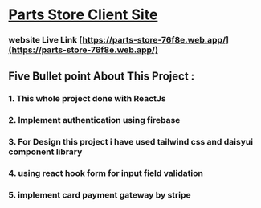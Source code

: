 # [Parts Store Client Site](https://parts-store-76f8e.web.app/) 
### website Live Link [https://parts-store-76f8e.web.app/](https://parts-store-76f8e.web.app/) 

## Five Bullet point About This Project :
### 1. This whole project done with ReactJs
### 2. Implement authentication using firebase
### 3. For Design this project i have used tailwind css and daisyui component library 
### 4. using react hook form for input field validation
### 5. implement card payment gateway by stripe 

